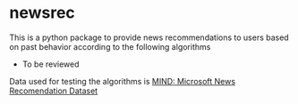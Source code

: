 # newsrec

This is a python package to provide news recommendations to users based on past behavior 
according to the following algorithms

* To be reviewed

Data used for testing the algorithms is [MIND: Microsoft News Recomendation Dataset](https://www.kaggle.com/arashnic/mind-news-dataset)
